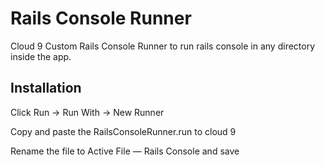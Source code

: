 Rails Console Runner
===================

Cloud 9 Custom Rails Console Runner to run rails console in any directory inside the app.


Installation 
------------

Click Run -> Run With -> New Runner

Copy and paste the RailsConsoleRunner.run to cloud 9

Rename the file to Active File — Rails Console and save

